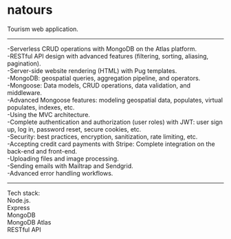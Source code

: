 # natours

Tourism web application.

--------------

-Serverless CRUD operations with MongoDB on the Atlas platform.<br>
-RESTful API design with advanced features (filtering, sorting, aliasing, pagination).<br> 
-Server-side website rendering (HTML) with Pug templates.<br>
-MongoDB: geospatial queries, aggregation pipeline, and operators.<br>
-Mongoose: Data models, CRUD operations, data validation, and middleware.<br>
-Advanced Mongoose features: modeling geospatial data, populates, virtual populates, indexes, etc.<br>
-Using the MVC architecture.<br>
-Complete authentication and authorization (user roles) with JWT: user sign up, log in, password reset, secure cookies, etc.<br>
-Security: best practices, encryption, sanitization, rate limiting, etc.<br>
-Accepting credit card payments with Stripe: Complete integration on the back-end and front-end.<br>
-Uploading files and image processing.<br>
-Sending emails with Mailtrap and Sendgrid.<br>
-Advanced error handling workflows.

-------------
Tech stack:<br>
Node.js.<br>
Express<br>
MongoDB<br>
MongoDB Atlas<br>
RESTful API<br>
